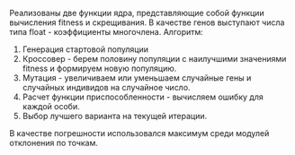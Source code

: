 Реализованы две функции ядра, представляющие собой функции вычисления fitness и скрещивания.
В качестве генов выступают числа типа float - коэффициенты многочлена. 
Алгоритм:
1. Генерация стартовой популяции
2. Кроссовер - берем половину популяции с наилучшими значениями fitness и формируем новую популяцию.
3. Мутация - увеличиваем или уменьшаем случайные гены и случайных индивидов на случайное число.
4. Расчет функции приспособленности - вычисляем ошибку для каждой особи.
5. Выбор лучшего варианта на текущей итерации.

В качестве погрешности использовался максимум среди модулей отклонения по точкам.
